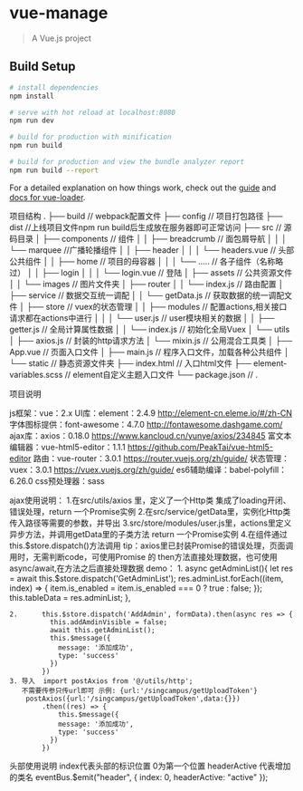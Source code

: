 # vue-manage

> A Vue.js project

## Build Setup

``` bash
# install dependencies
npm install

# serve with hot reload at localhost:8080
npm run dev

# build for production with minification
npm run build

# build for production and view the bundle analyzer report
npm run build --report
```

For a detailed explanation on how things work, check out the [guide](http://vuejs-templates.github.io/webpack/) and [docs for vue-loader](http://vuejs.github.io/vue-loader).


项目结构
.
├── build                                       // webpack配置文件
├── config                                      // 项目打包路径
├── dist                                        //上线项目文件npm run build后生成放在服务器即可正常访问
├── src                                         // 源码目录
│   ├── components                              // 组件
│   │   ├── breadcrumb                          // 面包屑导航
│   │   │   └── marquee                         //广播轮播组件
│   │   ├── header
│   │   │   └── headers.vue                     // 头部公共组件
│   │   ├── home                                // 项目的母容器
│   │   │   └── .....                           // 各子组件（名称略过）
│   │   ├── login
│   │   │   └── login.vue                       // 登陆
│   ├── assets                                  // 公共资源文件
│   │   └── images                              // 图片文件夹
│   ├── router
│   │   └── index.js                            // 路由配置
│   ├── service                                 // 数据交互统一调配
│   │   └── getData.js                          // 获取数据的统一调配文件
│   ├── store                                   // vuex的状态管理
│   │   ├── modules                             // 配置actions,相关接口请求都在actions中进行
│   │   │   └── user.js                         // user模块相关的数据
│   │   ├── getter.js                           // 全局计算属性数据
│   │   └── index.js                            // 初始化全局Vuex
│   └── utils
│       ├── axios.js                            // 封装的http请求方法
│       └── mixin.js                            // 公用混合工具类
│   ├── App.vue                                 // 页面入口文件
│   ├── main.js                                 // 程序入口文件，加载各种公共组件
│   └── static                                  // 静态资源文件夹
├── index.html                                  // 入口html文件
├── element-variables.scss                      // element自定义主题入口文件
└── package.json                                // .

项目说明

js框架：vue：2.x
UI库：element：2.4.9               http://element-cn.eleme.io/#/zh-CN
字体图标提供：font-awesome：4.7.0   http://fontawesome.dashgame.com/
ajax库：axios：0.18.0              https://www.kancloud.cn/yunye/axios/234845
富文本编辑器：vue-html5-editor：1.1.1 https://github.com/PeakTai/vue-html5-editor
路由：vue-router：3.0.1             https://router.vuejs.org/zh/guide/
状态管理：vuex：3.0.1               https://vuex.vuejs.org/zh/guide/
es6辅助编译：babel-polyfill：6.26.0
css预处理器：sass


ajax使用说明：
  1.在src/utils/axios 里，定义了一个Http类 集成了loading开闭、错误处理，return 一个Promise实例
  2.在src/service/getData里，实例化Http类传入路径等需要的参数，并导出
  3.src/store/modules/user.js里，actions里定义异步方法，并调用getData里的子类方法 return 一个Promise实例
  4.在组件通过this.$store.dispatch()方法调用
  tip：axios里已封装Promise的错误处理，页面调用时，无需判断code，可使用Promise 的 then方法直接处理数据，也可使用async/await,在方法之后直接处理数据
  demo：
    1.      async getAdminList(){
              let res = await this.$store.dispatch('GetAdminList');
              res.adminList.forEach((item, index) => {
                item.is_enabled = item.is_enabled === 0 ? true : false;
              });
              this.tableData = res.adminList;
            },

    2.      this.$store.dispatch('AddAdmin', formData).then(async res => {
              this.addAmdinVisible = false;
              await this.getAdminList();
              this.$message({
                message: '添加成功',
                type: 'success'
              })
            })
    3. 导入  import postAxios from '@/utils/http';
       不需要传参只传url即可 示例: {url:'/singcampus/getUploadToken'}
        postAxios({url:'/singcampus/getUploadToken',data:{}})
            .then((res) => {
                this.$message({
                message: '添加成功',
                type: 'success'
              })
            })
头部使用说明
   index代表头部的标识位置 0为第一个位置
   headerActive 代表增加的类名
   eventBus.$emit("header", { index: 0, headerActive: "active" });

